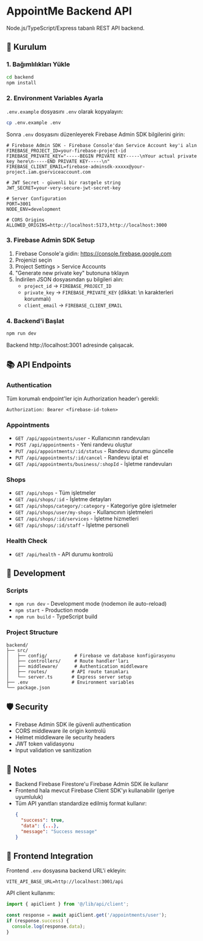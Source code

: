
# AppointMe Backend API

Node.js/TypeScript/Express tabanlı REST API backend.

## 🚀 Kurulum

### 1. Bağımlılıkları Yükle
```bash
cd backend
npm install
```

### 2. Environment Variables Ayarla
`.env.example` dosyasını `.env` olarak kopyalayın:
```bash
cp .env.example .env
```

Sonra `.env` dosyasını düzenleyerek Firebase Admin SDK bilgilerini girin:

```env
# Firebase Admin SDK - Firebase Console'dan Service Account key'i alın
FIREBASE_PROJECT_ID=your-firebase-project-id
FIREBASE_PRIVATE_KEY="-----BEGIN PRIVATE KEY-----\nYour actual private key here\n-----END PRIVATE KEY-----\n"
FIREBASE_CLIENT_EMAIL=firebase-adminsdk-xxxxx@your-project.iam.gserviceaccount.com

# JWT Secret - güvenli bir rastgele string
JWT_SECRET=your-very-secure-jwt-secret-key

# Server Configuration
PORT=3001
NODE_ENV=development

# CORS Origins
ALLOWED_ORIGINS=http://localhost:5173,http://localhost:3000
```

### 3. Firebase Admin SDK Setup
1. Firebase Console'a gidin: https://console.firebase.google.com
2. Projenizi seçin
3. Project Settings > Service Accounts
4. "Generate new private key" butonuna tıklayın
5. İndirilen JSON dosyasından şu bilgileri alın:
   - `project_id` → `FIREBASE_PROJECT_ID`
   - `private_key` → `FIREBASE_PRIVATE_KEY` (dikkat: \n karakterleri korunmalı)
   - `client_email` → `FIREBASE_CLIENT_EMAIL`

### 4. Backend'i Başlat
```bash
npm run dev
```

Backend http://localhost:3001 adresinde çalışacak.

## 📚 API Endpoints

### Authentication
Tüm korumalı endpoint'ler için Authorization header'ı gerekli:
```
Authorization: Bearer <firebase-id-token>
```

### Appointments
- `GET /api/appointments/user` - Kullanıcının randevuları
- `POST /api/appointments` - Yeni randevu oluştur
- `PUT /api/appointments/:id/status` - Randevu durumu güncelle
- `PUT /api/appointments/:id/cancel` - Randevu iptal et
- `GET /api/appointments/business/:shopId` - İşletme randevuları

### Shops
- `GET /api/shops` - Tüm işletmeler
- `GET /api/shops/:id` - İşletme detayları
- `GET /api/shops/category/:category` - Kategoriye göre işletmeler
- `GET /api/shops/user/my-shops` - Kullanıcının işletmeleri
- `GET /api/shops/:id/services` - İşletme hizmetleri
- `GET /api/shops/:id/staff` - İşletme personeli

### Health Check
- `GET /api/health` - API durumu kontrolü

## 🔧 Development

### Scripts
- `npm run dev` - Development mode (nodemon ile auto-reload)
- `npm start` - Production mode
- `npm run build` - TypeScript build

### Project Structure
```
backend/
├── src/
│   ├── config/          # Firebase ve database konfigürasyonu
│   ├── controllers/     # Route handler'ları
│   ├── middleware/      # Authentication middleware
│   ├── routes/         # API route tanımları
│   └── server.ts       # Express server setup
├── .env                # Environment variables
└── package.json
```

## 🛡️ Security

- Firebase Admin SDK ile güvenli authentication
- CORS middleware ile origin kontrolü
- Helmet middleware ile security headers
- JWT token validasyonu
- Input validation ve sanitization

## 📝 Notes

- Backend Firebase Firestore'u Firebase Admin SDK ile kullanır
- Frontend hala mevcut Firebase Client SDK'yı kullanabilir (geriye uyumluluk)
- Tüm API yanıtları standardize edilmiş format kullanır:
  ```json
  {
    "success": true,
    "data": {...},
    "message": "Success message"
  }
  ```

## 🔗 Frontend Integration

Frontend `.env` dosyasına backend URL'i ekleyin:
```env
VITE_API_BASE_URL=http://localhost:3001/api
```

API client kullanımı:
```typescript
import { apiClient } from '@/lib/api/client';

const response = await apiClient.get('/appointments/user');
if (response.success) {
  console.log(response.data);
}
```
